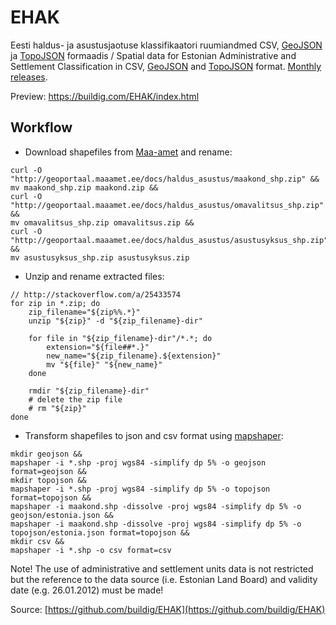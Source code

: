 # EHAK

Eesti haldus- ja asustusjaotuse klassifikaatori ruumiandmed CSV, [GeoJSON](http://geojson.org/) ja [TopoJSON](https://github.com/topojson/topojson) formaadis / Spatial data for Estonian Administrative and Settlement Classification in CSV, [GeoJSON](http://geojson.org/) and [TopoJSON](https://github.com/topojson/topojson) format. [Monthly releases](https://github.com/buildig/EHAK/releases).

Preview: https://buildig.com/EHAK/index.html

## Workflow

- Download shapefiles from [Maa-amet](http://geoportaal.maaamet.ee/eng/Maps-and-Data/Administrative-and-Settlement-Division-p312.html) and rename:
```
curl -O "http://geoportaal.maaamet.ee/docs/haldus_asustus/maakond_shp.zip" && 
mv maakond_shp.zip maakond.zip &&
curl -O "http://geoportaal.maaamet.ee/docs/haldus_asustus/omavalitsus_shp.zip" && 
mv omavalitsus_shp.zip omavalitsus.zip &&
curl -O "http://geoportaal.maaamet.ee/docs/haldus_asustus/asustusyksus_shp.zip" && 
mv asustusyksus_shp.zip asustusyksus.zip
```

- Unzip and rename extracted files:
```
// http://stackoverflow.com/a/25433574
for zip in *.zip; do
    zip_filename="${zip%%.*}"
    unzip "${zip}" -d "${zip_filename}-dir"

    for file in "${zip_filename}-dir"/*.*; do
        extension="${file##*.}"
        new_name="${zip_filename}.${extension}"
        mv "${file}" "${new_name}"
    done

    rmdir "${zip_filename}-dir"
    # delete the zip file
    # rm "${zip}"
done
```

- Transform shapefiles to json and csv format using [mapshaper](http://www.mapshaper.org/):
```
mkdir geojson && 
mapshaper -i *.shp -proj wgs84 -simplify dp 5% -o geojson format=geojson &&
mkdir topojson && 
mapshaper -i *.shp -proj wgs84 -simplify dp 5% -o topojson format=topojson &&
mapshaper -i maakond.shp -dissolve -proj wgs84 -simplify dp 5% -o geojson/estonia.json &&
mapshaper -i maakond.shp -dissolve -proj wgs84 -simplify dp 5% -o topojson/estonia.json format=topojson &&
mkdir csv && 
mapshaper -i *.shp -o csv format=csv
```

Note! The use of administrative and settlement units data is not restricted but the reference to the data source (i.e. Estonian Land Board) and validity date (e.g. 26.01.2012) must be made!

Source: [https://github.com/buildig/EHAK](https://github.com/buildig/EHAK)
